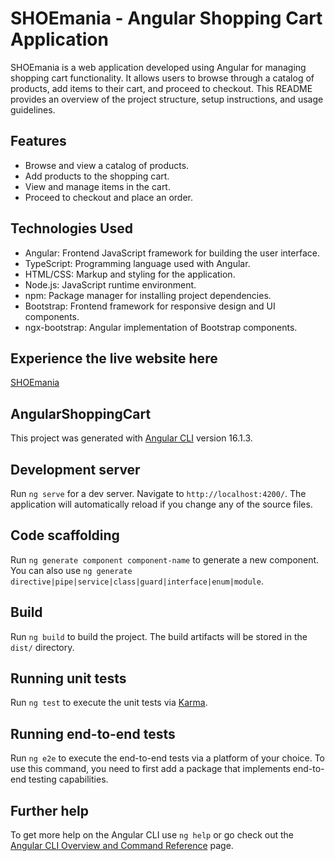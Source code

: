 # SHOEmania - Angular Shopping Cart Application

SHOEmania is a web application developed using Angular for managing shopping cart functionality. It allows users to browse through a catalog of products, add items to their cart, and proceed to checkout. This README provides an overview of the project structure, setup instructions, and usage guidelines.

## Features

- Browse and view a catalog of products.
- Add products to the shopping cart.
- View and manage items in the cart.
- Proceed to checkout and place an order.

## Technologies Used

- Angular: Frontend JavaScript framework for building the user interface.
- TypeScript: Programming language used with Angular.
- HTML/CSS: Markup and styling for the application.
- Node.js: JavaScript runtime environment.
- npm: Package manager for installing project dependencies.
- Bootstrap: Frontend framework for responsive design and UI components.
- ngx-bootstrap: Angular implementation of Bootstrap components.


## Experience the live website here

[SHOEmania](https://angular-shoemania.onrender.com)

## AngularShoppingCart

This project was generated with [Angular CLI](https://github.com/angular/angular-cli) version 16.1.3.

## Development server

Run `ng serve` for a dev server. Navigate to `http://localhost:4200/`. The application will automatically reload if you change any of the source files.

## Code scaffolding

Run `ng generate component component-name` to generate a new component. You can also use `ng generate directive|pipe|service|class|guard|interface|enum|module`.

## Build

Run `ng build` to build the project. The build artifacts will be stored in the `dist/` directory.

## Running unit tests

Run `ng test` to execute the unit tests via [Karma](https://karma-runner.github.io).

## Running end-to-end tests

Run `ng e2e` to execute the end-to-end tests via a platform of your choice. To use this command, you need to first add a package that implements end-to-end testing capabilities.

## Further help

To get more help on the Angular CLI use `ng help` or go check out the [Angular CLI Overview and Command Reference](https://angular.io/cli) page.
